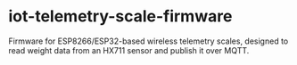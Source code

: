 # iot-telemetry-scale-firmware
Firmware for ESP8266/ESP32-based wireless telemetry scales, designed to read weight data from an HX711 sensor and publish it over MQTT. 
